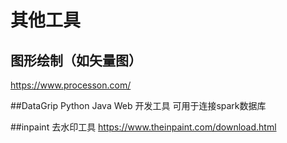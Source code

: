 # 其他工具

## 图形绘制（如矢量图）
https://www.processon.com/

##DataGrip
Python Java Web 开发工具
可用于连接spark数据库

##inpaint 去水印工具
https://www.theinpaint.com/download.html
